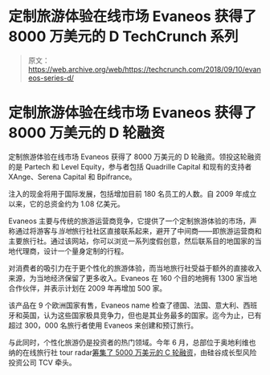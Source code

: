 # 定制旅游体验在线市场 Evaneos 获得了 8000 万美元的 D TechCrunch 系列

> 原文：<https://web.archive.org/web/https://techcrunch.com/2018/09/10/evaneos-series-d/>

# 定制旅游体验在线市场 Evaneos 获得了 8000 万美元的 D 轮融资

定制旅游体验在线市场 Evaneos 获得了 8000 万美元的 D 轮融资。领投这轮融资的是 Partech 和 Level Equity，参与者包括 Quadrille Capital 和现有的支持者XAnge、Serena Capital 和 Bpifrance。

注入的现金将用于国际发展，包括增加目前 180 名员工的人数。自 2009 年成立以来，它的总资金约为 1.08 亿美元。

Evaneos 主要与传统的旅游运营商竞争，它提供了一个定制旅游体验的市场，声称通过将游客与*当地*旅行社社区直接联系起来，避开了中间商——即旅游运营商和主要旅行社。通过该网站，你可以浏览一系列度假创意，然后联系目的地国家的当地代理商，设计一个量身定制的行程。

对消费者的吸引力在于更个性化的旅游体验，而当地旅行社受益于额外的直接收入来源，为当地经济保留了更多收入。Evaneos 在 160 个目的地拥有 1300 家当地合作伙伴，并表示计划在 2009 年再增加 500 家。

该产品在 9 个欧洲国家有售，Evaneos name 检查了德国、法国、意大利、西班牙和英国，认为这些国家极具竞争力，但也是其业务最多的国家。迄今为止，已有超过 300，000 名旅行者使用 Evaneos 来创建和预订旅行。

与此同时，个性化旅游仍是投资者的热门领域。今年 6 月，总部位于奥地利维也纳的在线旅行社 tour radar[筹集了 5000 万美元的 C 轮融资](https://web.archive.org/web/20221208212012/https://techcrunch.com/2018/06/26/tourradar-series-c/)，由硅谷成长型风险投资公司 TCV 牵头。